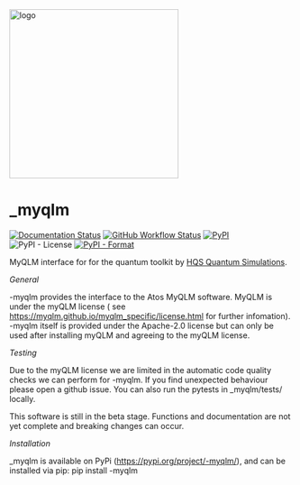 <img src="_Logo_vertical_color.png" alt=" logo" width="300" />


# _myqlm
[![Documentation Status](https://readthedocs.org/projects/_myqlm/badge/?version=latest)](https://_myqlm.readthedocs.io/en/latest/?badge=latest)
[![GitHub Workflow Status](https://github.com/HQSquantumsimulations/_myqlm/workflows/ci_tests/badge.svg)](https://github.com/HQSquantumsimulations/_myqlm/actions)
[![PyPI](https://img.shields.io/pypi/v/_myqlm)](https://pypi.org/project/_myqlm/)
![PyPI - License](https://img.shields.io/pypi/l/_myqlm)
[![PyPI - Format](https://img.shields.io/pypi/format/_myqlm)](https://pypi.org/project/_myqlm/)

MyQLM interface for for the  quantum toolkit by [HQS Quantum Simulations](https://quantumsimulations.de).

_General_

-myqlm provides the interface to the Atos MyQLM software.
MyQLM is under the myQLM license ( see https://myqlm.github.io/myqlm_specific/license.html for further infomation).
-myqlm itself is provided under the Apache-2.0 license but can only be used after installing myQLM and agreeing to the myQLM license.

_Testing_

Due to the myQLM license we are limited in the automatic code quality checks we can perform for -myqlm. If you find unexpected behaviour please open a github issue. You can also run the pytests in _myqlm/tests/ locally.

This software is still in the beta stage. Functions and documentation are not yet complete and breaking changes can occur.

_Installation_

_myqlm is available on PyPi (https://pypi.org/project/-myqlm/), and can be installed via pip:
pip install -myqlm
